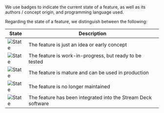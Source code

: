 We use badges to indicate the current state of a feature, as well as its authors / concept origin, and programming language used.

Regarding the state of a feature, we distinguish between the following:

| State      | Description                       |
|------------|-----------------------------------|
| ![State](https://img.shields.io/badge/state-idea-yellow) | The feature is just an idea or early concept |
| ![State](https://img.shields.io/badge/state-prototype-blue) | The feature is work-in-progress, but ready to be tested |
| ![State](https://img.shields.io/badge/state-stable-green) | The feature is mature and can be used in production |
| ![State](https://img.shields.io/badge/state-deprecated-red) | The feature is no longer maintained |
| ![State](https://img.shields.io/badge/state-integrated-gold) | The feature has been integrated into the Stream Deck software |

